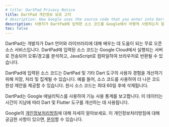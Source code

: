 ```yaml
---
# title: DartPad Privacy Notice
title: DartPad 개인정보 보호 고지
# description: How Google uses the source code that you enter into DartPad.
description: 사용자가 DartPad에 입력한 소스 코드를 Google에서 어떻게 사용하는지 알아보세요.
toc: false
---
```


DartPad는 개발자가 Dart 언어와 라이브러리에 대해 배우는 데 도움이 되는 무료 오픈 소스 서비스입니다. 
DartPad에 입력된 소스 코드는 Google Cloud에서 실행되는 서버로 전송되어 오류/경고를 분석하고, 
JavaScript로 컴파일하여 브라우저로 반환될 수 있습니다.

DartPad에 입력된 소스 코드는 DartPad 및 기타 Dart 도구의 사용자 경험을 개선하기 위해 저장, 처리 및 집계될 수 있습니다. 
예를 들어, 소스 코드를 사용하여 더 나은 코드 완성 제안을 제공할 수 있습니다. 
원시 소스 코드는 최대 60일 후에 삭제됩니다.

DartPad는 Google 애널리틱스를 사용하여 기능 사용 통계를 보고합니다. 
이 데이터는 시간이 지남에 따라 Dart 및 Flutter 도구를 개선하는 데 사용됩니다.

Google의 [개인정보처리방침](https://policies.google.com/privacy)에 대해 자세히 알아보세요. 
이 개인정보처리방침에 대해 궁금한 사항이 있으면, 
[문의](https://support.google.com/policies?p=privpol_privts)할 수 있습니다.
